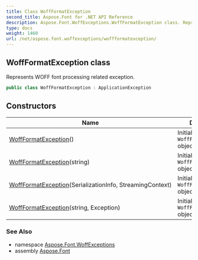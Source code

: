 ```yaml
---
title: Class WoffFormatException
second_title: Aspose.Font for .NET API Reference
description: Aspose.Font.WoffExceptions.WoffFormatException class. Represents WOFF font processing related exception
type: docs
weight: 1460
url: /net/aspose.font.woffexceptions/woffformatexception/
---
```

## WoffFormatException class

Represents WOFF font processing related exception.

```csharp
public class WoffFormatException : ApplicationException
```

## Constructors

| Name | Description |
| --- | --- |
| [WoffFormatException](woffformatexception/#constructor)() | Initializes new `WoffFormatException` object. |
| [WoffFormatException](woffformatexception/#constructor_2)(string) | Initializes new `WoffFormatException` object. |
| [WoffFormatException](woffformatexception/#constructor_1)(SerializationInfo, StreamingContext) | Initializes new `WoffFormatException` object. |
| [WoffFormatException](woffformatexception/#constructor_3)(string, Exception) | Initializes new `WoffFormatException` object. |

### See Also

* namespace [Aspose.Font.WoffExceptions](../../aspose.font.woffexceptions/)
* assembly [Aspose.Font](../../)



